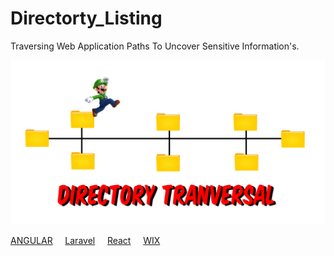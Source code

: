 # Directorty_Listing
Traversing Web Application Paths To Uncover Sensitive Information's. 

![](https://github.com/fixitgearware/Directorty_Listing/blob/main/Directory-Tranversal.png)

<a href="https://github.com/fixitgearware/Directorty_Listing/blob/main/01-Angular">ANGULAR</a> &nbsp; &nbsp; <a href="https://github.com/fixitgearware/Directorty_Listing/blob/main/01-Laravel">Laravel</a> &nbsp; &nbsp; <a href="https://github.com/fixitgearware/Directorty_Listing/blob/main/01-React">React</a> &nbsp; &nbsp; <a href="https://github.com/fixitgearware/Directorty_Listing/blob/main/01-Wix">WIX</a>


